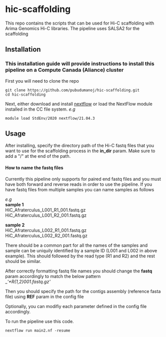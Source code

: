 # hic-scaffolding
This repo contains the scripts that can be used for Hi-C scaffolding with Arima Genomics Hi-C libraries. The pipeline uses SALSA2 for the scaffolding

## Installation

### This installation guide will provide instructions to install this pipeline on a Compute Canada (Aliance) cluster

First you will need to clone the repo
```
git clone https://github.com/pubudumanoj/hic-scaffolding.git
cd hic-scaffolding
```

Next, either download and install [nextflow](https://www.nextflow.io/docs/latest/getstarted.html) or load the NextFlow module installed in the CC file system.
_e.g_ 
```
module load StdEnv/2020 nextflow/21.04.3
```

## Usage

After installing, specify the directory path of the Hi-C fastq files that you want to use for the scaffolding process in the **in_dir** param. Make sure to add a "/" at the end of the path.

#### How to name the fastq files

Currently this pipeline only supports for paired end fastq files and you must have both forward and reverse reads in order to use the pipeline. If you have fastq files from multiple samples you can name samples as follows

_e.g_ <br />
**sample 1** <br />
HiC_Afraterculus_L001_R1_001.fastq.gz  <br />
HiC_Afraterculus_L001_R2_001.fastq.gz

**sample 2** <br />
HiC_Afraterculus_L002_R1_001.fastq.gz  <br />
HiC_Afraterculus_L002_R2_001.fastq.gz

There should be a common part for all the names of the samples and sample can be uniquily identified by a sample ID (L001 and L002 in above example). This should followed by the read type (R1 and R2) and the rest should be similar.

After correctly formatting fastq file names you should change the **fastq** param accordingly to match the below pattern <br />
__'*R{1,2}_001.fastq.gz'__

Then you should specify the path for the contigs assembly (reference fasta file) using **REF** param in the config file

Optionally, you can modifiy each parameter defined in the config file accordingly.

To run the pipeline use this code.

```
nextflow run main2.nf -resume
```


